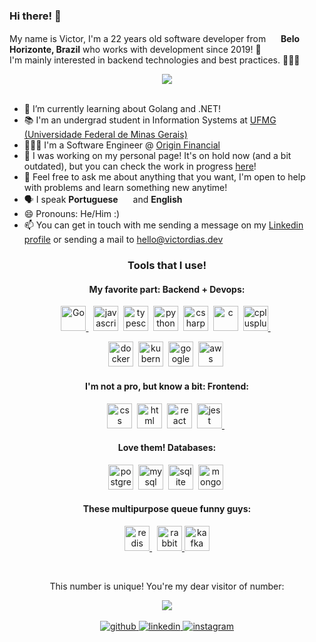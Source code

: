 ### Hi there! 👋
My name is Victor, I'm a 22 years old software developer from <img src="https://img.icons8.com/color/48/000000/brazil-circular.png" width="16"/> <b>Belo Horizonte, Brazil</b> who works with development since 2019! 📆 <br/>
I'm mainly interested in backend technologies and best practices. 👨🏻‍💻


<div align="center"><img src="https://github-readme-stats.vercel.app/api?username=victormagalhaess&theme=dark&show_icons=true&count_private=true&hide_border=true" align="center" /></div>  


<br/>  

- 🌱 I’m currently learning about Golang and .NET!
- 📚 I'm an undergrad student in Information Systems at <a href="https://www.ufmg.br" target="_blank"> UFMG (Universidade Federal de Minas Gerais) </a>
- 👨🏻‍💻 I'm a Software Engineer @ <a href="https://www.useorigin.com/" target="_blank"> Origin Financial </a>
- 🔭 I was working on my personal page! It's on hold now (and a bit outdated), but you can check the work in progress <a href="https://victordias.dev" target="_blank">here</a>!
- 💬 Feel free to ask me about anything that you want, I'm open to help with problems and learn something new anytime!
- 🗣 I speak <b>Portuguese</b> <img src="https://img.icons8.com/color/48/000000/brazil-circular.png" width="16"/> and <b>English</b> <img src="https://www.svgrepo.com/show/110211/united-kingdom.svg" width="13"/>
- 😄 Pronouns: He/Him :)
- 📫 You can get in touch with me sending a message on my <a href="https://www.linkedin.com/in/victorhugofariadias/" target="_blank">Linkedin profile</a> or sending a mail to <a href="mailto:hello@victordias.dev" target="_blank">hello@victordias.dev</a>


<h3 align="center">Tools that I use!</h3>
<h4 align="center">My favorite part: Backend + Devops:</h4>

<p align="center">
  <a href="https://www.go.dev/" target="_blank"> <img src="https://github.com/abrahamcalf/programming-languages-logos/blob/master/src/go/go.png?raw=true" alt="Go" width="40" height="40" /> </a>&nbsp;
 <a href="https://www.javascript.com/" target="_blank"><img src="https://github.com/abrahamcalf/programming-languages-logos/blob/master/src/javascript/javascript.png?raw=true" alt="javascript" width="40" height="40" /></a>&nbsp;
 <a href="https://www.typescriptlang.org/" target="_blank"> <img src="https://github.com/abrahamcalf/programming-languages-logos/blob/master/src/typescript/typescript.png?raw=true" alt="typescript" width="40" height="40" /></a>&nbsp;
 <a href="https://www.python.org/" target="_blank"><img src="https://img.icons8.com/color/64/000000/python.png" alt="python" width="40" height="40" /></a>&nbsp;
 <a href="https://docs.microsoft.com/en-us/dotnet/csharp/" target="_blank"> <img src="https://img.icons8.com/color/48/000000/c-sharp-logo-2.png" alt="csharp" width="40" height="40" /></a>&nbsp;
  <a href="https://www.cprogramming.com/" target="_blank"><img src="https://img.icons8.com/color/48/000000/c-programming.png" alt="c" width="40" height="40" /></a>&nbsp;
  <a href="https://www.w3schools.com/cpp/" target="_blank"> <img src="https://img.icons8.com/color/48/000000/c-plus-plus-logo.png" alt="cplusplus" width="40" height="40" /> </a>&nbsp;
</p>
<p align="center">
  <a href="https://www.docker.com/" target="_blank"> <img src="https://img.icons8.com/dusk/64/000000/docker.png" alt="docker" width="40" height="40" /></a>&nbsp;
  <a href="https://kubernetes.io/" target="_blank"><img src="https://img.icons8.com/color/48/000000/kubernetes.png" alt="kubernetes" width="40" height="40" /></a>&nbsp;
  <a href="https://cloud.google.com/" target="_blank"><img src="https://img.icons8.com/fluent/48/000000/google-cloud.png" alt="google cloud" width="40" height="40" /></a>&nbsp;
  <a href="https://www.aws.amazon.com/" target="_blank"><img src="https://raw.githubusercontent.com/yurijserrano/Github-Profile-Readme-Logos/f994c418a134b58c4aec11152f6a4a33fa89da26/cloud/amazon.svg" alt="aws" width="40" height="40" /></a>&nbsp;
</p>

<h4 align="center">I'm not a pro, but know a bit: Frontend:</h4>
<p align="center">
  <a href="https://www.w3schools.com/css/" target="_blank"><img src="https://img.icons8.com/dusk/64/000000/css3.png" alt="css" width="40" height="40" /></a>&nbsp;
  <a href="https://www.w3schools.com/html/" target="_blank"><img src="https://img.icons8.com/dusk/64/000000/html-5.png" alt="html" width="40" height="40" /></a>&nbsp;
   <a href="https://reactjs.org/" target="_blank"> <img src="https://raw.githubusercontent.com/yurijserrano/Github-Profile-Readme-Logos/f994c418a134b58c4aec11152f6a4a33fa89da26/frameworks/react.svg" alt="react" width="40" height="40" /></a>&nbsp;
  <a href="https://jestjs.io" target="_blank"> <img src="https://www.vectorlogo.zone/logos/jestjsio/jestjsio-icon.svg" alt="jest" width="40" height="40"/> </a>&nbsp;
</p>

<h4 align="center">Love them! Databases:</h4>
<p align="center">
  <a href="https://www.postgresql.org/" target="_blank"><img src="https://img.icons8.com/color/48/000000/postgreesql.png" alt="postgresql" width="40" height="40" /></a>&nbsp;
  <a href="https://www.mysql.com/" target="_blank"><img src="https://raw.githubusercontent.com/yurijserrano/Github-Profile-Readme-Logos/f994c418a134b58c4aec11152f6a4a33fa89da26/databases/mysql.svg" alt="mysql" width="40" height="40" /></a>&nbsp;
  <a href="https://www.sqlite.org/index.html" target="_blank"><img src="https://upload.wikimedia.org/wikipedia/commons/9/97/Sqlite-square-icon.svg" alt="sqlite" width="40 height="40" /></a>&nbsp;
  <a href="https://www.mongodb.com/" target="_blank"><img src="https://img.icons8.com/color/48/000000/mongodb.png" alt="mongodb" width="40" height="40" /></a>&nbsp;
</p>

<h4 align="center">These multipurpose queue funny guys:</h4>
<p align="center">
 <a href="https://redis.com/" target="_blank"><img src="https://cdn.iconscout.com/icon/free/png-256/redis-5-1175104.png" alt="redis" width="40" height="40" />
 </a>&nbsp;
 <a href="https://www.rabbitmq.com/" target="_blank"><img src="https://seeklogo.com/images/R/rabbitmq-logo-25641A76DE-seeklogo.com.png" alt="rabbitmq" width="40" height="40" />
 <a href="https://kafka.apache.org/" target="_blank"><img src="https://upload.wikimedia.org/wikipedia/commons/thumb/0/0a/Apache_kafka-icon.svg/2048px-Apache_kafka-icon.svg.png" alt="kafka" width="40" height="40" />
    
 </a>&nbsp;
 </p>



<div align="center">
    <p>This number is unique! You're my dear visitor of number:</p>
<img src="https://komarev.com/ghpvc/?username=victormagalhaess&&style=flat-square" align="center" />
</div>  
<br/>

<div align="center">
<a href="https://github.com/victormagalhaess" target="_blank">
<img src=https://img.shields.io/badge/github-%2324292e.svg?&style=for-the-badge&logo=github&logoColor=white alt=github style="margin-bottom: 5px;" />
</a>
<a href="https://linkedin.com/in/victorhugofariadias" target="_blank">
<img src=https://img.shields.io/badge/linkedin-%231E77B5.svg?&style=for-the-badge&logo=linkedin&logoColor=white alt=linkedin style="margin-bottom: 5px;" />
</a>
<a href="https://instagram.com/victorfadias" target="_blank">
<img src=https://img.shields.io/badge/instagram-%23000000.svg?&style=for-the-badge&logo=instagram&logoColor=white alt=instagram style="margin-bottom: 5px;" />
</a>  
</div>  
